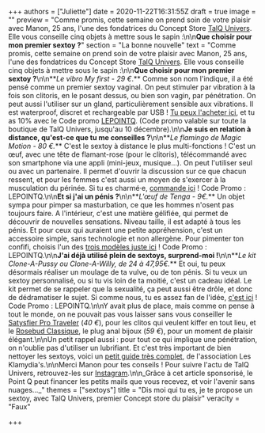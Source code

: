 +++
authors = ["Juliette"]
date = 2020-11-22T16:31:55Z
draft = true
image = ""
preview = "Comme promis, cette semaine on prend soin de votre plaisir avec Manon, 25 ans, l'une des fondatrices du Concept Store [TalQ Univers](https://talq-univers.com). Elle vous conseille cinq objets à mettre sous le sapin :\n\n**Que choisir pour mon premier sextoy ?**"
section = "La bonne nouvelle"
text = "Comme promis, cette semaine on prend soin de votre plaisir avec Manon, 25 ans, l'une des fondatrices du Concept Store [TalQ Univers](https://talq-univers.com). Elle vous conseille cinq objets à mettre sous le sapin :\n\n**Que choisir pour mon premier sextoy ?**\n\n**_Le vibro My first - 29 €_.** Comme son nom l'indique, il a été pensé comme un premier sextoy vaginal. On peut stimuler par vibration à la fois son clitoris, en le posant dessus, ou bien son vagin, par pénétration. On peut aussi l'utiliser sur un gland, particulièrement sensible aux vibrations. Il est waterproof, discret et rechargeable par USB ! [Tu peux l'acheter ici](https://talq-univers.com/collections/vibromasseurs/products/my-first-pour-un-premier-vibro-vaginal), et tu as 10% avec le Code promo [LEPOINTQ](https://talq-univers.com/discount/LEPOINTQ). (Code promo valable sur toute la boutique de TalQ Univers, jusqu'au 10 décembre).\n\n**Je suis en relation à distance, qu'est-ce que tu me conseilles ?**\n\n**_Le flamingo de Magic Motion - 80 €._** C'est le sextoy à distance le plus multi-fonctions ! C'est un œuf, avec une tête de flamant-rose (pour le clitoris), télécommandé avec son smartphone via une appli (mini-jeux, musique…). On peut l'utiliser seul ou avec un partenaire. Il permet d'ouvrir la discussion sur ce que chacun ressent, et pour les femmes c'est aussi un moyen de s'exercer à la musculation du périnée. Si tu es charmé·e, [commande ici](https://talq-univers.com/collections/vaginaux/products/le-flamingo-le-flamand-rose-a-sortir) ! Code Promo : LEPOINTQ.\n\n**Et si j'ai un pénis ?**\n\n**_L'œuf de Tenga - 9€._** Un objet sympa pour pimper sa masturbation, ce que les hommes n'osent pas toujours faire. A l'intérieur, c'est une matière gélifiée, qui permet de découvrir de nouvelles sensations. Niveau taille, il est adapté à tous les pénis. Et pour ceux qui auraient une petite appréhension, c'est un accessoire simple, sans technologie et non allergène. Pour pimenter ton confifi, choisis l'un des [trois modèles juste ici](https://talq-univers.com/collections/masturbateurs-et-autres-accessoires-peniens) ! Code Promo : LEPOINTQ.\n\n**J'ai déjà utilisé plein de sextoys, surprend-moi !**\n\n**_Le kit Clone-A-Pussy ou Clone-A-Willy, de 24 à 47,95€._** Et oui, tu peux désormais réaliser un moulage de ta vulve, ou de ton pénis. Si tu veux un sextoy personnalisé, ou si tu vis loin de ta moitié, c'est un cadeau idéal. Le kit permet de se rappeler que la sexualité, ça peut aussi être drôle, et donc de dédramatiser le sujet. Si comme nous, tu es assez fan de l'idée, [c'est ici](https://talq-univers.com/collections/clone-a-willy) ! Code Promo : LEPOINTQ.\n\nY avait plus de place, mais comme on pense à tout le monde, on ne pouvait pas vous laisser sans vous conseiller le [Satysfier Pro Traveler](https://talq-univers.com/collections/sextoys-clitoridiens/products/stimulateur-satisfyer-pro-traveler) (_40 €_), pour les clitos qui veulent kiffer en tout lieu, et le [Rosebud Classique](https://talq-univers.com/collections/plugs-anal-chapelets/products/le-plug-bijoux-le-rosebud-classique), le plug anal bijoux (_59 €_), pour un moment de plaisir élégant.\n\nUn petit rappel aussi : pour tout ce qui implique une pénétration, on n'oublie pas d'utiliser un lubrifiant. Et c'est très important de bien nettoyer les sextoys, voici un [petit guide très complet](https://shop.aids.ch/shop-uploads/1641-02-guide-entretien-sex-toys.pdf), de l'association Les Klamydia's.\n\nMerci Manon pour tes conseils ! Pour suivre l'actu de TalQ Univers, retrouvez-les sur [Instagram](https://www.instagram.com/talq_univers/).\n\n_Grâce à cet article sponsorisé, le Point Q peut financer les petits mails que vous recevez, et voir l'avenir sans nuages..._"
themes = ["sextoys"]
title = "Dis moi qui tu es, je te propose un sextoy, avec TalQ Univers, premier Concept store du plaisir"
veracity = "Faux"

+++
